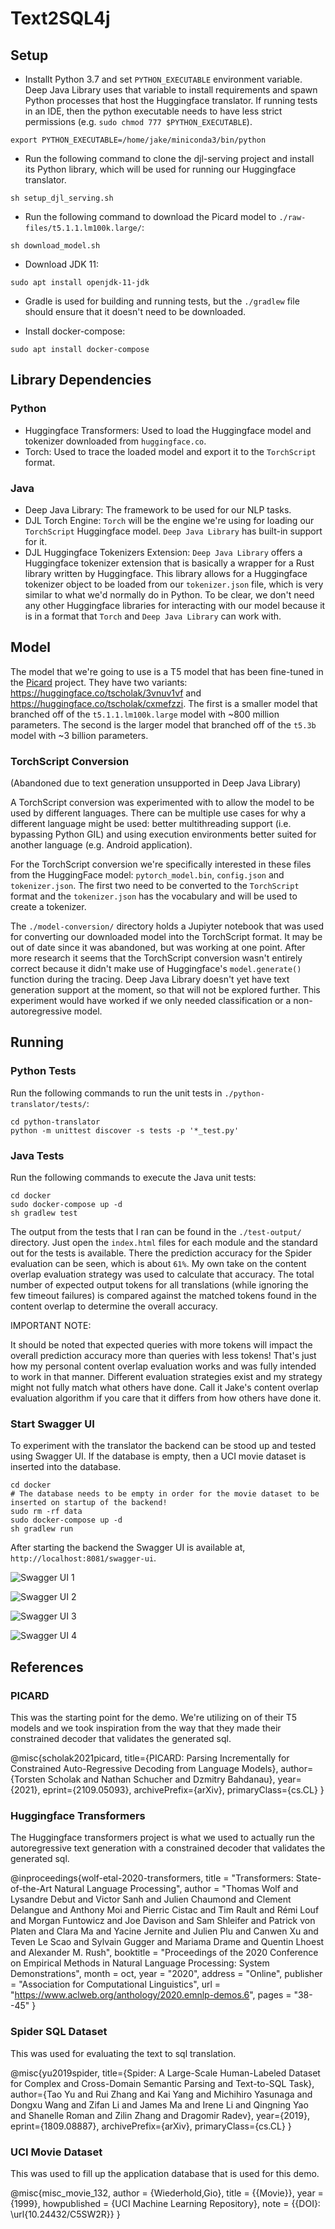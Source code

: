 # Text2SQL4j

## Setup

- Installt Python 3.7 and set `PYTHON_EXECUTABLE` environment variable. Deep Java Library uses that variable to install requirements
  and spawn Python processes that host the Huggingface translator. If running tests in an IDE, then the python executable
  needs to have less strict permissions (e.g. `sudo chmod 777 $PYTHON_EXECUTABLE`).

```shell
export PYTHON_EXECUTABLE=/home/jake/miniconda3/bin/python
```

- Run the following command to clone the djl-serving project and install its Python library, which will be used for
  running our Huggingface translator.

```shell
sh setup_djl_serving.sh
```

- Run the following command to download the Picard model to `./raw-files/t5.1.1.lm100k.large/`:

```shell
sh download_model.sh
```

- Download JDK 11:

```shell
sudo apt install openjdk-11-jdk
```

- Gradle is used for building and running tests, but the `./gradlew` file should ensure that it doesn't need to be downloaded.

- Install docker-compose:

```shell
sudo apt install docker-compose
```

## Library Dependencies

### Python

- Huggingface Transformers: Used to load the Huggingface model and tokenizer downloaded from `huggingface.co`.
- Torch: Used to trace the loaded model and export it to the `TorchScript` format.

### Java

- Deep Java Library: The framework to be used for our NLP tasks.
- DJL Torch Engine: `Torch` will be the engine we're using for loading our `TorchScript` Huggingface model. `Deep Java Library` has built-in support for it.
- DJL Huggingface Tokenizers Extension: `Deep Java Library` offers a Huggingface tokenizer extension that is basically a wrapper for a Rust library written by Huggingface.
  This library allows for a Huggingface tokenizer object to be loaded from our `tokenizer.json` file, which is very similar to what we'd normally do in Python.
  To be clear, we don't need any other Huggingface libraries for interacting with our model because it is in a format that `Torch` and `Deep Java Library` can work with.

## Model

The model that we're going to use is a T5 model that has been fine-tuned in the [Picard](https://github.com/ServiceNow/picard) project.
They have two variants: https://huggingface.co/tscholak/3vnuv1vf and https://huggingface.co/tscholak/cxmefzzi. The first
is a smaller model that branched off of the `t5.1.1.lm100k.large` model with ~800 million parameters. The second is the larger
model that branched off of the `t5.3b` model with ~3 billion parameters.

### TorchScript Conversion

(Abandoned due to text generation unsupported in Deep Java Library)

A TorchScript conversion was experimented with to allow the model to be used by different languages. There can be multiple
use cases for why a different language might be used: better multithreading support (i.e. bypassing Python GIL) and
using execution environments better suited for another language (e.g. Android application).

For the TorchScript conversion we're specifically interested in these files from the HuggingFace model: `pytorch_model.bin`,
`config.json` and `tokenizer.json`. The first two need to be converted to the `TorchScript` format and the `tokenizer.json`
has the vocabulary and will be used to create a tokenizer.

The `./model-conversion/` directory holds a Jupiyter notebook that was used for converting our downloaded model into
the TorchScript format. It may be out of date since it was abandoned, but was working at one point. After more research
it seems that the TorchScript conversion wasn't entirely correct because it didn't make use of Huggingface's `model.generate()`
function during the tracing. Deep Java Library doesn't yet have text generation support at the moment, so that will not
be explored further. This experiment would have worked if we only needed classification or a non-autoregressive model.

## Running

### Python Tests

Run the following commands to run the unit tests in `./python-translator/tests/`:

```shell
cd python-translator
python -m unittest discover -s tests -p '*_test.py'
```

### Java Tests

Run the following commands to execute the Java unit tests:

```shell
cd docker
sudo docker-compose up -d
sh gradlew test
```

The output from the tests that I ran can be found in the `./test-output/` directory. Just open the `index.html` files
for each module and the standard out for the tests is available. There the prediction accuracy for the Spider evaluation
can be seen, which is about `61%`. My own take on the content overlap evaluation strategy was used to calculate that
accuracy. The total number of expected output tokens for all translations (while ignoring the few timeout failures)
is compared against the matched tokens found in the content overlap to determine the overall accuracy.

IMPORTANT NOTE:

It should be noted that expected queries with more tokens will impact the overall prediction accuracy more than queries
with less tokens! That's just how my personal content overlap evaluation works and was fully intended to work in that
manner. Different evaluation strategies exist and my strategy might not fully match what others have done. Call it
Jake's content overlap evaluation algorithm if you care that it differs from how others have done it.

### Start Swagger UI

To experiment with the translator the backend can be stood up and tested using Swagger UI. If the database is empty,
then a UCI movie dataset is inserted into the database.

```shell
cd docker
# The database needs to be empty in order for the movie dataset to be inserted on startup of the backend!
sudo rm -rf data
sudo docker-compose up -d
sh gradlew run
```

After starting the backend the Swagger UI is available at, `http://localhost:8081/swagger-ui`.

![Swagger UI 1](images/swagger-ui-example1.png)

![Swagger UI 2](images/swagger-ui-example2.png)

![Swagger UI 3](images/swagger-ui-example3.png)

![Swagger UI 4](images/swagger-ui-example4.png)

## References

### PICARD

This was the starting point for the demo. We're utilizing on of their T5 models and we took inspiration from the way
that they made their constrained decoder that validates the generated sql.

@misc{scholak2021picard,
title={PICARD: Parsing Incrementally for Constrained Auto-Regressive Decoding from Language Models},
author={Torsten Scholak and Nathan Schucher and Dzmitry Bahdanau},
year={2021},
eprint={2109.05093},
archivePrefix={arXiv},
primaryClass={cs.CL}
}

### Huggingface Transformers

The Huggingface transformers project is what we used to actually run the autoregressive text generation with a
constrained decoder that validates the generated sql.

@inproceedings{wolf-etal-2020-transformers,
title = "Transformers: State-of-the-Art Natural Language Processing",
author = "Thomas Wolf and Lysandre Debut and Victor Sanh and Julien Chaumond and Clement Delangue and Anthony Moi and Pierric Cistac and Tim Rault and Rémi Louf and Morgan Funtowicz and Joe Davison and Sam Shleifer and Patrick von Platen and Clara Ma and Yacine Jernite and Julien Plu and Canwen Xu and Teven Le Scao and Sylvain Gugger and Mariama Drame and Quentin Lhoest and Alexander M. Rush",
booktitle = "Proceedings of the 2020 Conference on Empirical Methods in Natural Language Processing: System Demonstrations",
month = oct,
year = "2020",
address = "Online",
publisher = "Association for Computational Linguistics",
url = "https://www.aclweb.org/anthology/2020.emnlp-demos.6",
pages = "38--45"
}

### Spider SQL Dataset

This was used for evaluating the text to sql translation.

@misc{yu2019spider,
title={Spider: A Large-Scale Human-Labeled Dataset for Complex and Cross-Domain Semantic Parsing and Text-to-SQL Task},
author={Tao Yu and Rui Zhang and Kai Yang and Michihiro Yasunaga and Dongxu Wang and Zifan Li and James Ma and Irene Li and Qingning Yao and Shanelle Roman and Zilin Zhang and Dragomir Radev},
year={2019},
eprint={1809.08887},
archivePrefix={arXiv},
primaryClass={cs.CL}
}

### UCI Movie Dataset

This was used to fill up the application database that is used for this demo.

@misc{misc_movie_132,
author       = {Wiederhold,Gio},
title        = {{Movie}},
year         = {1999},
howpublished = {UCI Machine Learning Repository},
note         = {{DOI}: \url{10.24432/C5SW2R}}
}